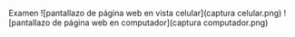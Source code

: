 Examen
![pantallazo de página web en vista celular](captura celular.png)
![pantallazo de página web en computador](captura computador.png)
